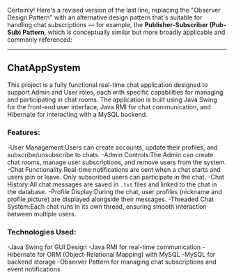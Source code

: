 Certainly! Here's a revised version of the last line, replacing the "Observer Design Pattern" with an alternative design pattern that's suitable for handling chat subscriptions — for example, the **Publisher-Subscriber (Pub-Sub) Pattern**, which is conceptually similar but more broadly applicable and commonly referenced:

---

## ChatAppSystem

This project is a fully functional real-time chat application designed to support Admin and User roles, each with specific capabilities for managing and participating in chat rooms. The application is built using Java Swing for the front-end user interface, Java RMI for chat communication, and Hibernate for interacting with a MySQL backend.

### Features:
-User Management:Users can create accounts, update their profiles, and subscribe/unsubscribe to chats.
-Admin Controls:The Admin can create chat rooms, manage user subscriptions, and remove users from the system.
-Chat Functionality:Real-time notifications are sent when a chat starts and users join or leave. Only subscribed users can participate in the chat.
-Chat History:All chat messages are saved in `.txt` files and linked to the chat in the database.
-Profile Display:During the chat, user profiles (nickname and profile picture) are displayed alongside their messages.
-Threaded Chat System:Each chat runs in its own thread, ensuring smooth interaction between multiple users.

### Technologies Used:

-Java Swing for GUI Design
-Java RMI for real-time communication
-Hibernate for ORM (Object-Relational Mapping) with MySQL
-MySQL for backend storage
-Observer Pattern for managing chat subscriptions and event notifications

